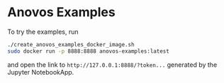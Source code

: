 # Anovos Examples

To try the examples, run

```bash
./create_anovos_examples_docker_image.sh
sudo docker run -p 8888:8888 anovos-examples:latest
```

and open the link to `http://127.0.0.1:8888/?token...` generated by the Jupyter NotebookApp.